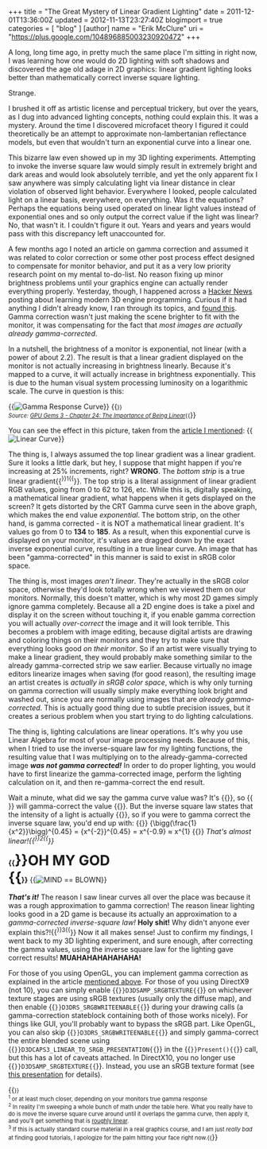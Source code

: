 +++
title = "The Great Mystery of Linear Gradient Lighting"
date = 2011-12-01T13:36:00Z
updated = 2012-11-13T23:27:40Z
blogimport = true 
categories = [ "blog" ]
[author]
	name = "Erik McClure"
	uri = "https://plus.google.com/104896885003230920472"
+++

A long, long time ago, in pretty much the same place I'm sitting in right now, I was learning how one would do 2D lighting with soft shadows and discovered the age old adage in 2D graphics: linear gradient lighting looks better than mathematically correct inverse square lighting. 

Strange. 

I brushed it off as artistic license and perceptual trickery, but over the years, as I dug into advanced lighting concepts, nothing could explain this. It was a mystery. Around the time I discovered microfacet theory I figured it could theoretically be an attempt to approximate non-lambertanian reflectance models, but even that wouldn't turn an exponential curve into a linear one. 

This bizarre law even showed up in my 3D lighting experiments. Attempting to invoke the inverse square law would simply result in extremely bright and dark areas and would look absolutely terrible, and yet the only apparent fix I saw anywhere was simply calculating light via linear distance in clear violation of observed light behavior. Everywhere I looked, people calculated light on a linear basis, everywhere, on everything. Was it the equations? Perhaps the equations being used operated on linear light values instead of exponential ones and so only output the correct value if the light was linear? No, that wasn't it. I couldn't figure it out. Years and years and years would pass with this discrepancy left unaccounted for. 

A few months ago I noted an article on gamma correction and assumed it was related to color correction or some other post process effect designed to compensate for monitor behavior, and put it as a very low priority research point on my mental to-do-list. No reason fixing up minor brightness problems until your graphics engine can actually render everything properly. Yesterday, though, I happened across a [Hacker News](http://news.ycombinator.com/item?id=3294840) posting about learning modern 3D engine programming. Curious if it had anything I didn't already know, I ran through its topics, and [found this](http://www.arcsynthesis.org/gltut/Texturing/Tutorial%2016.html). Gamma correction wasn't just making the scene brighter to fit with the monitor, it was compensating for the fact that *most images are actually already gamma-corrected*. 

In a nutshell, the brightness of a monitor is exponential, not linear (with a power of about 2.2). The result is that a linear gradient displayed on the monitor is not actually increasing in brightness linearly. Because it's mapped to a curve, it will actually increase in brightness exponentially. This is due to the human visual system processing luminosity on a logarithmic scale. The curve in question is this:  

{{<img src="http://http.developer.nvidia.com/GPUGems3/elementLinks/24fig02.jpg" alt="Gamma Response Curve" >}}
{{<span style="font-size:80%">}}<br/><i>Source: <a href="http://http.developer.nvidia.com/GPUGems3/gpugems3_ch24.html">GPU Gems 3 - Chapter 24: The Importance of Being Linear</a></i>{{</span>}}

You can see the effect in this picture, taken from the [article I mentioned](http://www.arcsynthesis.org/gltut/Texturing/Tutorial%2016.html): 
{{<img src="http://www.arcsynthesis.org/gltut/Texturing/Gamma%20Ramp%20sRGB.png" alt="Linear Curve" >}}

The thing is, I always assumed the top linear gradient was a linear gradient. Sure it looks a little dark, but hey, I suppose that might happen if you're increasing at 25% increments, right? **WRONG**. The *bottom strip* is a true linear gradient{{<sup>}}1{{</sup>}}. The top strip is a literal assignment of linear gradient RGB values, going from 0 to 62 to 126, etc. While this is, digitally speaking, a mathematical linear gradient, what happens when it gets displayed on the screen? It gets distorted by the CRT Gamma curve seen in the above graph, which makes the end value *exponential*. The bottom strip, on the other hand, is gamma corrected - it is NOT a mathematical linear gradient. It's values go from 0 to **134** to **185**. As a result, when this exponential curve is displayed on your monitor, it's values are dragged down by the exact inverse exponential curve, resulting in a true linear curve. An image that has been "gamma-corrected" in this manner is said to exist in sRGB color space. 

The thing is, most images *aren't linear*. They're actually in the sRGB color space, otherwise they'd look totally wrong when we viewed them on our monitors. Normally, this doesn't matter, which is why most 2D games simply ignore gamma completely. Because all a 2D engine does is take a pixel and display it on the screen without touching it, if you enable gamma correction you will actually *over-correct* the image and it will look terrible. This becomes a problem with image editing, because digital artists are drawing and coloring things on their monitors and they try to make sure that everything looks good *on their monitor*. So if an artist were visually trying to make a linear gradient, they would probably make something similar to the already gamma-corrected strip we saw earlier. Because virtually no image editors linearize images when saving (for good reason), the resulting image an artist creates is *actually in sRGB color space*, which is why only turning on gamma correction will usually simply make everything look bright and washed out, since you are normally using images that are *already gamma-corrected*. This is actually good thing due to subtle precision issues, but it creates a serious problem when you start trying to do lighting calculations. 

The thing is, lighting calculations are linear operations. It's why you use Linear Algebra for most of your image processing needs. Because of this, when I tried to use the inverse-square law for my lighting functions, the resulting value that I was multiplying on to the already-gamma-corrected image ***was not gamma corrected!*** In order to do proper lighting, you would have to first linearize the gamma-corrected image, perform the lighting calculation on it, and then re-gamma-correct the end result. 

Wait a minute, what did we say the gamma curve value was? It's {{<math>}}x^{2.2}{{</math>}}, so {{<math>}}x^{0.45}{{</math>}} will gamma-correct the value {{<math>}}x{{</math>}}. But the inverse square law states that the intensity of a light is actually {{<math>}}\frac{1}{x^2}{{</math>}}, so if you were to gamma correct the inverse square law, you'd end up with: {{<bmath>}} {\bigg(\frac{1}{x^2}}\bigg)^{0.45} = {x^{-2}}^{0.45} = x^{-0.9} ≈ x^{1} {{</bmath>}}
*That's almost linear!{{<sup>}}2{{</sup>}}* 

**{{<span style="font-size:200%">}}OH MY GOD<br/>{{</span>}}** 
{{<img src="http://bucultureshock.com/wp-content/uploads/2011/10/mind-blown-11.jpeg" alt="MIND == BLOWN" >}}

***That's it!*** The reason I saw linear curves all over the place was because it was a rough approximation to gamma correction! The reason linear lighting looks good in a 2D game is because its actually an approximation to a *gamma-corrected inverse-square law!* **Holy shit!** Why didn't anyone ever explain this?!{{<sup>}}3{{</sup>}} Now it all makes sense! Just to confirm my findings, I went back to my 3D lighting experiment, and sure enough, after correcting the gamma values, using the inverse square law for the lighting gave correct results! **MUAHAHAHAHAHAHA!** 

For those of you using OpenGL, you can implement gamma correction as explained in the article [mentioned above](http://www.arcsynthesis.org/gltut/Texturing/Tutorial%2016.html). For those of you using DirectX9 (not 10), you can simply enable {{<code>}}D3DSAMP_SRGBTEXTURE{{</code>}} on whichever texture stages are using sRGB textures (usually only the diffuse map), and then enable {{<code>}}D3DRS_SRGBWRITEENABLE{{</code>}} during your drawing calls (a gamma-correction stateblock containing both of those works nicely). For things like GUI, you'll probably want to bypass the sRGB part. Like OpenGL, you can also skip {{<code>}}D3DRS_SRGBWRITEENABLE{{</code>}} and simply gamma-correct the entire blended scene using {{<code>}}D3DCAPS3_LINEAR_TO_SRGB_PRESENTATION{{</code>}} in the {{<code>}}Present(){{</code>}} call, but this has a lot of caveats attached. In DirectX10, you no longer use {{<code>}}D3DSAMP_SRGBTEXTURE{{</code>}}. Instead, you use an sRGB texture format (see [this presentation](http://download.microsoft.com/download/b/5/5/b55d67ff-f1cb-4174-836a-bbf8f84fb7e1/Picture%20Perfect%20-%20Gamma%20Through%20the%20Rendering%20Pipeline.zip) for details).  

{{<span style="font-size:80%">}}
<br/><sup>1</sup> or at least much closer, depending on your monitors true gamma response 
<br/><sup>2</sup> In reality I'm sweeping a whole bunch of math under the table here. What you really have to do is move the inverse square curve around until it overlaps the gamma curve, then apply it, and you'll get something that is <a href="http://www.wolframalpha.com/input/?i=plot+%281%2F%28x-1.9%29%5E2+-+0.25%29%5E0.45+from+0+to+1">roughly linear</a>. 
<br/><sup>3</sup> If this is actually standard course material in a real graphics course, and I am just *really bad* at finding good tutorials, I apologize for the palm hitting your face right now.{{</span>}}
